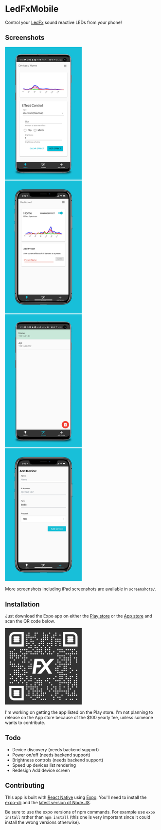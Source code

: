 # LedFxMobile

Control your [LedFx](https://github.com/ahodges9/LedFx) sound reactive LEDs from your phone!

## Screenshots

<!-- ![](./screenshots/SP-S10-Lights.png) -->
<img src="./screenshots/SP-S10-Lights.png" width="50%">
<img src="./screenshots/SP-iPhone-Lights.png" width="50%">
<img src="./screenshots/SP-S10-Devices.png" width="50%">
<img src="./screenshots/SP-iPhone-Add.png" width="50%">

More screenshots including iPad screenshots are available in `screenshots/`.

## Installation

Just download the Expo app on either the [Play store](https://play.google.com/store/apps/details?id=host.exp.exponent&hl=en_US&gl=US) or the [App store](https://apps.apple.com/us/app/expo-client/id982107779) and scan the QR code below. 

<img src="./assets/qr-code.svg" width="50%">

I'm working on getting the app listed on the Play store. I'm not planning to release on the App store because of the $100 yearly fee, unless someone wants to contribute. 

## Todo

- Device discovery (needs backend support)
- Power on/off (needs backend support)
- Brightness controls (needs backend support)
- Speed up devices list rendering
- Redesign Add device screen

## Contributing

This app is built with [React Native](https://reactnative.dev/) using [Expo](https://expo.io/). You'll need to install the [expo-cli](https://docs.expo.io/get-started/installation/) and the [latest version of Node.JS](https://nodejs.org/en/). 

Be sure to use the expo versions of npm commands. For example use `expo install` rather than `npm install` (this one is very important since it could install the wrong versions otherwise). 
